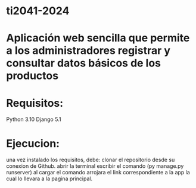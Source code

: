 # ti2041-2024
# Aplicación web sencilla que permite a los administradores registrar y consultar datos básicos de los productos
# Requisitos:
Python 3.10 
Django 5.1
# Ejecucion: 
una vez instalado los requisitos, debe:
clonar el repositorio desde su conexion de Github.
abrir la terminal
escribir el comando (py manage.py runserver)
al cargar el comando arrojara el link correspondiente a la app la cual lo llevara a la pagina principal.